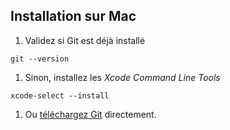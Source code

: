 ## Installation sur Mac

1. Validez si Git est déjà installé
```shell
git --version
```

1. Sinon, installez les _Xcode Command Line Tools_
```shell
xcode-select --install
```

1. Ou [téléchargez Git](https://git-scm.com/downloads) directement.
